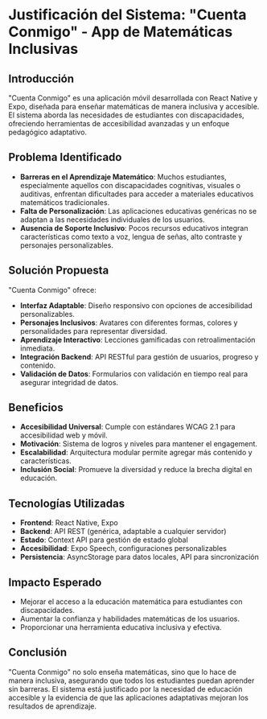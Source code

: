 # Justificación del Sistema: "Cuenta Conmigo" - App de Matemáticas Inclusivas

## Introducción
"Cuenta Conmigo" es una aplicación móvil desarrollada con React Native y Expo, diseñada para enseñar matemáticas de manera inclusiva y accesible. El sistema aborda las necesidades de estudiantes con discapacidades, ofreciendo herramientas de accesibilidad avanzadas y un enfoque pedagógico adaptativo.

## Problema Identificado
- **Barreras en el Aprendizaje Matemático**: Muchos estudiantes, especialmente aquellos con discapacidades cognitivas, visuales o auditivas, enfrentan dificultades para acceder a materiales educativos matemáticos tradicionales.
- **Falta de Personalización**: Las aplicaciones educativas genéricas no se adaptan a las necesidades individuales de los usuarios.
- **Ausencia de Soporte Inclusivo**: Pocos recursos educativos integran características como texto a voz, lengua de señas, alto contraste y personajes personalizables.

## Solución Propuesta
"Cuenta Conmigo" ofrece:
- **Interfaz Adaptable**: Diseño responsivo con opciones de accesibilidad personalizables.
- **Personajes Inclusivos**: Avatares con diferentes formas, colores y personalidades para representar diversidad.
- **Aprendizaje Interactivo**: Lecciones gamificadas con retroalimentación inmediata.
- **Integración Backend**: API RESTful para gestión de usuarios, progreso y contenido.
- **Validación de Datos**: Formularios con validación en tiempo real para asegurar integridad de datos.

## Beneficios
- **Accesibilidad Universal**: Cumple con estándares WCAG 2.1 para accesibilidad web y móvil.
- **Motivación**: Sistema de logros y niveles para mantener el engagement.
- **Escalabilidad**: Arquitectura modular permite agregar más contenido y características.
- **Inclusión Social**: Promueve la diversidad y reduce la brecha digital en educación.

## Tecnologías Utilizadas
- **Frontend**: React Native, Expo
- **Backend**: API REST (genérica, adaptable a cualquier servidor)
- **Estado**: Context API para gestión de estado global
- **Accesibilidad**: Expo Speech, configuraciones personalizables
- **Persistencia**: AsyncStorage para datos locales, API para sincronización

## Impacto Esperado
- Mejorar el acceso a la educación matemática para estudiantes con discapacidades.
- Aumentar la confianza y habilidades matemáticas de los usuarios.
- Proporcionar una herramienta educativa inclusiva y efectiva.

## Conclusión
"Cuenta Conmigo" no solo enseña matemáticas, sino que lo hace de manera inclusiva, asegurando que todos los estudiantes puedan aprender sin barreras. El sistema está justificado por la necesidad de educación accesible y la evidencia de que las aplicaciones adaptativas mejoran los resultados de aprendizaje.

